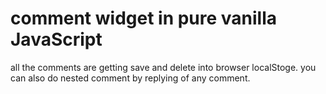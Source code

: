 # comment widget in pure vanilla JavaScript
all the comments are getting save and delete into browser localStoge. you can also do nested comment by replying of any comment.
